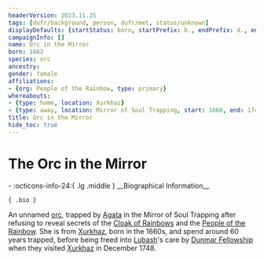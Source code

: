 ```yaml
---
headerVersion: 2023.11.25
tags: [dufr/background, person, dufr/met, status/unknown]
displayDefaults: {startStatus: born, startPrefix: b., endPrefix: d., endStatus: died}
campaignInfo: []
name: Orc in the Mirror
born: 1662
species: orc
ancestry:
gender: female
affiliations:
- {org: People of the Rainbow, type: primary}
whereabouts:
- {type: home, location: Xurkhaz}
- {type: away, location: Mirror of Soul Trapping, start: 1660, end: 1748-12-05}
title: Orc in the Mirror
hide_toc: true
---
```

# The Orc in the Mirror
<div class="grid cards ext-narrow-margin ext-one-column" markdown>
- :octicons-info-24:{ .lg .middle } __Biographical Information__

    { .bio }

</div>


An unnamed [orc](<../../species/children-of-the-embodied-gods/orcs/orcs.md>), trapped by [Agata](<../fey/agata.md>) in the Mirror of Soul Trapping after refusing to reveal secrets of the [Cloak of Rainbows](<../../things/artifacts-of-power/cloak-of-rainbows.md>) and the [People of the Rainbow](<../../groups/orc-hordes/people-of-the-rainbow.md>). She is from [Xurkhaz](<../../gazetteer/istaros-watershed/xurkhaz/xurkhaz.md>), born in the 1660s, and spend around 60 years trapped, before being freed into [Lubash](<./lubash.md>)'s care by [Dunmar Fellowship](<../pcs/dunmar-fellowship/dunmar-fellowship.md>) when they visited [Xurkhaz](<../../gazetteer/istaros-watershed/xurkhaz/xurkhaz.md>) in December 1748.


